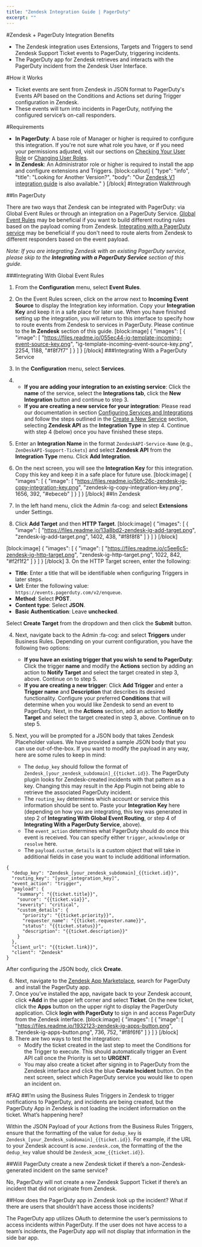 ```yaml
---
title: "Zendesk Integration Guide | PagerDuty"
excerpt: ""
---
```

#Zendesk + PagerDuty Integration Benefits

* The Zendesk integration uses Extensions, Targets and Triggers to send Zendesk Support Ticket events to PagerDuty, triggering incidents.
* The PagerDuty app for Zendesk retrieves and interacts with the PagerDuty incident from the Zendesk User Interface.

#How it Works

* Ticket events are sent from Zendesk in JSON format to PagerDuty's Events API based on the Conditions and Actions set during Trigger configuration in Zendesk. 
* These events will turn into incidents in PagerDuty, notifying the configured service’s on-call responders. 

#Requirements

* **In PagerDuty**: A base role of Manager or higher is required to configure this integration. If you're not sure what role you have, or if you need your permissions adjusted, visit our sections on [Checking Your User Role](https://support.pagerduty.com/v1/docs/user-roles#section-checking-your-user-role) or [Changing User Roles](https://support.pagerduty.com/docs/user-roles#section-changing-user-roles).
* **In Zendesk**: An Administrator role or higher is required to install the app and configure extensions and Triggers.
[block:callout]
{
  "type": "info",
  "title": "Looking for Another Version?",
  "body": "Our [Zendesk V1 integration guide](https://www.pagerduty.com/docs/guides/zendesk-v1-integration-guide/) is also available."
}
[/block]
#Integration Walkthrough

##In PagerDuty

There are two ways that Zendesk can be integrated with PagerDuty: via Global Event Rules or through an integration on a PagerDuty Service. [Global Event Rules](https://support.pagerduty.com/docs/global-event-rules) may be beneficial if you want to build different routing rules based on the payload coming from Zendesk. [Integrating with a PagerDuty service](https://support.pagerduty.com/docs/services-and-integrations#section-configuring-services-and-integrations) may be beneficial if you don't need to route alerts from Zendesk to different responders based on the event payload.

*Note: If you are integrating Zendesk with an existing PagerDuty service, please skip to the **Integrating with a PagerDuty Service** section of this guide.*

###Integrating With Global Event Rules

1. From the **Configuration** menu, select **Event Rules**.
2. On the Event Rules screen, click on the arrow next to **Incoming Event Source** to display the Integration key information. Copy your **Integration Key** and keep it in a safe place for later use. When you have finished setting up the integration, you will return to this interface to specify how to route events from Zendesk to services in PagerDuty. Please continue to the **In Zendesk** section of this guide.
[block:image]
{
  "images": [
    {
      "image": [
        "https://files.readme.io/055ec44-ig-template-incoming-event-source-key.png",
        "ig-template-incoming-event-source-key.png",
        2254,
        1188,
        "#f8f7f7"
      ]
    }
  ]
}
[/block]
###Integrating With a PagerDuty Service

1. In the **Configuration** menu, select **Services**.
2. 
   * **If you are adding your integration to an existing service**: Click the **name** of the service, select the **Integrations tab**, click the **New Integration** button and continue to step 3.
   * **If you are creating a new service for your integration**: Please read our documentation in section [Configuring Services and Integrations](https://support.pagerduty.com/docs/services-and-integrations#section-configuring-services-and-integrations) and follow the steps outlined in the [Create a New Service](https://support.pagerduty.com/docs/services-and-integrations#section-create-a-new-service) section, selecting **Zendesk API** as the **Integration Type** in step 4. Continue with step 4 (below) once you have finished these steps.


3. Enter an **Integration Name** in the format `ZendeskAPI-Service-Name` (e.g., `ZenDeskAPI-Support-Tickets`) and select **Zendesk API** from the **Integration Type** menu. Click **Add Integration**.
4. On the next screen, you will see the **Integration Key** for this integration. Copy this key and keep it in a safe place for future use. 
[block:image]
{
  "images": [
    {
      "image": [
        "https://files.readme.io/5bfc26c-zendesk-ig-copy-integration-key.png",
        "zendesk-ig-copy-integration-key.png",
        1656,
        392,
        "#ebeceb"
      ]
    }
  ]
}
[/block]
##In Zendesk

1. In the left hand menu, click the Admin :fa-cog: and select **Extensions** under Settings.
2. Click **Add Target** and then **HTTP Target**.
[block:image]
{
  "images": [
    {
      "image": [
        "https://files.readme.io/13a8bd2-zendesk-ig-add-target.png",
        "zendesk-ig-add-target.png",
        1402,
        438,
        "#f8f8f8"
      ]
    }
  ]
}
[/block]

[block:image]
{
  "images": [
    {
      "image": [
        "https://files.readme.io/c5ee6c5-zendesk-ig-http-target.png",
        "zendesk-ig-http-target.png",
        1022,
        842,
        "#f2f1f2"
      ]
    }
  ]
}
[/block]
3. On the HTTP Target screen, enter the following:
   * **Title**: Enter a title that will be identifiable when configuring Triggers in later steps. 
   * **Url**: Enter the following value: `https://events.pagerduty.com/v2/enqueue`. 
   * **Method**: Select **POST**.
   * **Content type**: Select **JSON**.
   * **Basic Authentication**: Leave **unchecked**.

Select **Create Target** from the dropdown and then click the **Submit** button. 


4. Next, navigate back to the Admin :fa-cog: and select **Triggers** under Business Rules. Depending on your current configuration, you have the following two options:
   * **If you have an existing trigger that you wish to send to PagerDuty**: Click the trigger **name** and modify the **Actions** section by adding an action to **Notify Target** and select the target created in step 3, above. Continue on to step 5.
   * **If you are creating a new trigger**: Click **Add Trigger** and enter a **Trigger name** and **Description** that describes its desired functionality. Configure your preferred **Conditions** that will determine when you would like Zendesk to send an event to PagerDuty. Next, in the **Actions** section, add an action to **Notify Target** and select the target created in step 3, above. Continue on to step 5.


5. Next, you will be prompted for a JSON body that takes Zendesk Placeholder values. We have provided a sample JSON body that you can use out-of-the-box. If you want to modify the payload in any way, here are some rules to keep in mind:
   * The `dedup_key` should follow the format of `Zendesk_[your_zendesk_subdomain]_{{ticket.id}}`. The PagerDuty plugin looks for Zendesk-created incidents with that pattern as a key. Changing this may result in the App Plugin not being able to retrieve the associated PagerDuty incident.
   * The `routing_key` determines which account or service this information should be sent to. Paste your **Integration Key** here (depending on how you are integrating, this key was generated in step 2 of **Integrating With Global Event Routing**, or step 4 of **Integrating With a PagerDuty Service**, above). 
   * The `event_action` determines what PagerDuty should do once this event is received. You can specify either `trigger`, `acknowledge` or `resolve` here.
   * The `payload.custom_details` is a custom object that will take in additional fields in case you want to include additional information.

```
{
  "dedup_key": "Zendesk_[your_zendesk_subdomain]_{{ticket.id}}",
  "routing_key": "[your_integration_key]",
  "event_action": "trigger",
  "payload": {
    "summary": "{{ticket.title}}",
    "source": "{{ticket.via}}",
    "severity": "critical",
    "custom_details": {
      "priority": "{{ticket.priority}}",
      "requester_name": "{{ticket.requester.name}}",
      "status": "{{ticket.status}}",
      "description": "{{ticket.description}}"
    }
  },
  "client_url": "{{ticket.link}}",
  "client": "Zendesk"
}
```

After configuring the JSON body, click **Create**.


6. Next, navigate to the [Zendesk App Marketplace](https://www.zendesk.com/apps/directory/), search for PagerDuty and install the PagerDuty app.
7. Once you’ve installed the app, navigate back to your Zendesk account, click **+Add** in the upper left corner and select **Ticket**. On the new ticket, click the **Apps** button on the upper right to display the PagerDuty application. Click **login with PagerDuty** to sign in and access PagerDuty from the Zendesk interface.
[block:image]
{
  "images": [
    {
      "image": [
        "https://files.readme.io/1932123-zendesk-ig-apps-button.png",
        "zendesk-ig-apps-button.png",
        736,
        752,
        "#f8f6f6"
      ]
    }
  ]
}
[/block]
8. There are two ways to test the integration:
   * Modify the ticket created in the last step to meet the Conditions for the Trigger to execute. This should automatically trigger an Event API call once the Priority is set to **URGENT**. 
   * You may also create a ticket after signing in to PagerDuty from the Zendesk interface and click the blue **Create Incident** button. On the next screen, select which PagerDuty service you would like to open an incident on. 

#FAQ
##I’m using the Business Rules Triggers in Zendesk to trigger notifications to PagerDuty, and incidents are being created, but the PagerDuty App in Zendesk is not loading the incident information on the ticket. What’s happening here?

Within the JSON Payload of your Actions from the Business Rules Triggers, ensure that the formatting of the value for `dedup_key` is `Zendesk_[your_Zendesk_subdomain]_{{ticket.id}}`. For example, if the URL to your Zendesk account is `acme.zendesk.com`, the formatting of the the `dedup_key` value should be `Zendesk_acme_{{ticket.id}}`.

##Will PagerDuty create a new Zendesk ticket if there’s a non-Zendesk-generated incident on the same service?

No, PagerDuty will not create a new Zendesk Support Ticket if there’s an incident that did not originate from Zendesk.

##How does the PagerDuty app in Zendesk look up the incident? What if there are users that shouldn’t have access those incidents?

The PagerDuty app utilizes OAuth to determine the user’s permissions to access incidents within PagerDuty. If the user does not have access to a team’s incidents, the PagerDuty app will not display that information in the side bar app.
